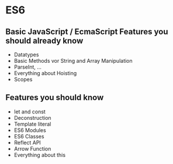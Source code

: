 # ES6 

## Basic JavaScript / EcmaScript Features you should already know

- Datatypes
- Basic Methods vor String and Array Manipulation
- ParseInt, ...
- Everything about Hoisting
- Scopes

## Features you should know
- let and const
- Deconstruction
- Template literal
- ES6 Modules
- ES6 Classes
- Reflect API
- Arrow Function
- Everything about this
